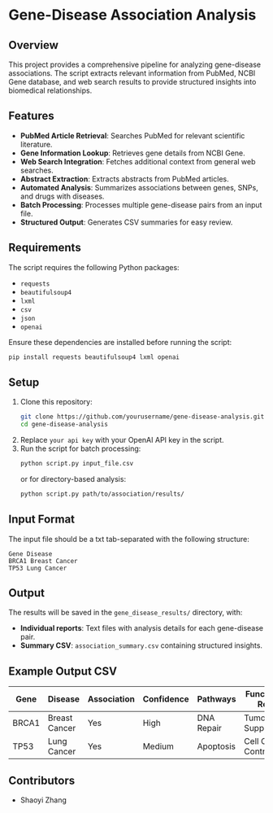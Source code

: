 # Gene-Disease Association Analysis

## Overview
This project provides a comprehensive pipeline for analyzing gene-disease associations. The script extracts relevant information from PubMed, NCBI Gene database, and web search results to provide structured insights into biomedical relationships.

## Features
- **PubMed Article Retrieval**: Searches PubMed for relevant scientific literature.
- **Gene Information Lookup**: Retrieves gene details from NCBI Gene.
- **Web Search Integration**: Fetches additional context from general web searches.
- **Abstract Extraction**: Extracts abstracts from PubMed articles.
- **Automated Analysis**: Summarizes associations between genes, SNPs, and drugs with diseases.
- **Batch Processing**: Processes multiple gene-disease pairs from an input file.
- **Structured Output**: Generates CSV summaries for easy review.

## Requirements
The script requires the following Python packages:
- `requests`
- `beautifulsoup4`
- `lxml`
- `csv`
- `json`
- `openai`

Ensure these dependencies are installed before running the script:
```sh
pip install requests beautifulsoup4 lxml openai
```

## Setup
1. Clone this repository:
   ```sh
   git clone https://github.com/yourusername/gene-disease-analysis.git
   cd gene-disease-analysis
   ```
2. Replace `your api key` with your OpenAI API key in the script.
3. Run the script for batch processing:
   ```sh
   python script.py input_file.csv
   ```
   or for directory-based analysis:
   ```sh
   python script.py path/to/association/results/
   ```

## Input Format
The input file should be a txt tab-separated with the following structure:
```
Gene Disease
BRCA1 Breast Cancer
TP53 Lung Cancer
```

## Output
The results will be saved in the `gene_disease_results/` directory, with:
- **Individual reports**: Text files with analysis details for each gene-disease pair.
- **Summary CSV**: `association_summary.csv` containing structured insights.

## Example Output CSV
| Gene | Disease | Association | Confidence | Pathways | Functional Role | Cell Lines |
|------|---------|-------------|------------|-----------|-----------------|------------|
| BRCA1 | Breast Cancer | Yes | High | DNA Repair | Tumor Suppressor | MCF-7 |
| TP53 | Lung Cancer | Yes | Medium | Apoptosis | Cell Cycle Control | A549 |


## Contributors
- Shaoyi Zhang 
